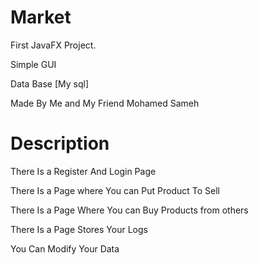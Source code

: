 # Market
First JavaFX Project.

Simple GUI

Data Base [My sql] 

Made By Me and My Friend Mohamed Sameh

# Description 

There Is a Register And Login Page 

There Is a Page where You can Put Product To Sell 

There Is a Page Where You can Buy Products from others 

There Is a Page Stores Your Logs 

You Can Modify Your Data 









